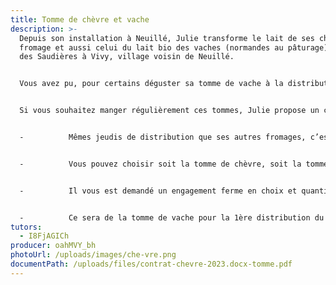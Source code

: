 ```yaml
---
title: Tomme de chèvre et vache
description: >-
  Depuis son installation à Neuillé, Julie transforme le lait de ses chèvres en
  fromage et aussi celui du lait bio des vaches (normandes au pâturage) du GAEC
  des Saudières à Vivy, village voisin de Neuillé.


  Vous avez pu, pour certains déguster sa tomme de vache à la distribution du 27 avril.


  Si vous souhaitez manger régulièrement ces tommes, Julie propose un contrat complémentaire : tomme de chèvre et tomme de vache sous la forme suivante :


  -          Mêmes jeudis de distribution que ses autres fromages, c’est-à-dire les semaines impaires du 25 mai au 28 septembre 2023


  -          Vous pouvez choisir soit la tomme de chèvre, soit la tomme de vache, ou bien les 2.


  -          Il vous est demandé un engagement ferme en choix et quantité identique, tout au long de la saison soit pendant 5 distributions pour le choix d’une seule variété de tomme ou 10 distributions pour le choix des 2 variétés de tomme.


  -          Ce sera de la tomme de vache pour la 1ère distribution du 25 mai
tutors:
  - I8FjAGICh
producer: oahMVY_bh
photoUrl: /uploads/images/che-vre.png
documentPath: /uploads/files/contrat-chevre-2023.docx-tomme.pdf
---
```

